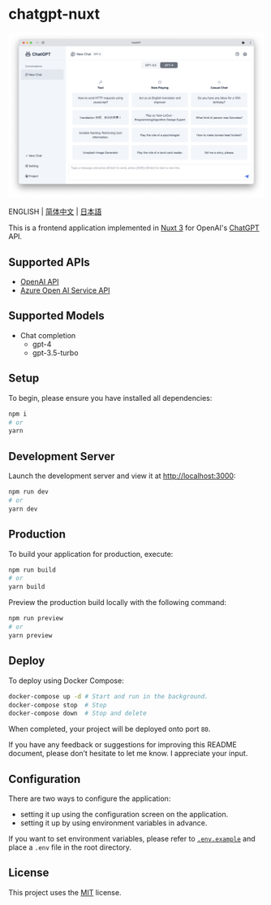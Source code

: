 # chatgpt-nuxt

![preview](/assets/preview-en.png)

ENGLISH | [简体中文](/docs/README-CN.md) | [日本語](/docs/README-JA.md)

This is a frontend application implemented in [Nuxt 3](https://nuxt.com/) for OpenAI's [ChatGPT](https://openai.com/blog/chatgpt) API.

## Supported APIs

- [OpenAI API](https://openai.com/blog/openai-api)
- [Azure Open AI Service API](https://learn.microsoft.com/en-us/azure/cognitive-services/openai/reference)

## Supported Models

- Chat completion
  - gpt-4
  - gpt-3.5-turbo

## Setup

To begin, please ensure you have installed all dependencies:

```bash
npm i
# or
yarn
```

## Development Server

Launch the development server and view it at <http://localhost:3000>:

```bash
npm run dev
# or
yarn dev
```

## Production

To build your application for production, execute:

```bash
npm run build
# or
yarn build
```

Preview the production build locally with the following command:

```bash
npm run preview
# or
yarn preview
```

## Deploy

To deploy using Docker Compose:

```bash
docker-compose up -d # Start and run in the background.
docker-compose stop  # Stop
docker-compose down  # Stop and delete
```

When completed, your project will be deployed onto port `80`.

If you have any feedback or suggestions for improving this README document, please don’t hesitate to let me know. I appreciate your input.

## Configuration

There are two ways to configure the application:

- setting it up using the configuration screen on the application.
- setting it up by using environment variables in advance.

If you want to set environment variables, please refer to [`.env.example`](/.env.example) and place a `.env` file in the root directory.

## License

This project uses the [MIT](/LICENSE) license.
